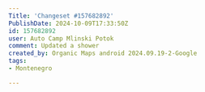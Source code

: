 ```yaml
---
Title: 'Changeset #157682892'
PublishDate: 2024-10-09T17:33:50Z
id: 157682892
user: Auto Camp Mlinski Potok
comment: Updated a shower
created_by: Organic Maps android 2024.09.19-2-Google
tags:
- Montenegro

---
```

